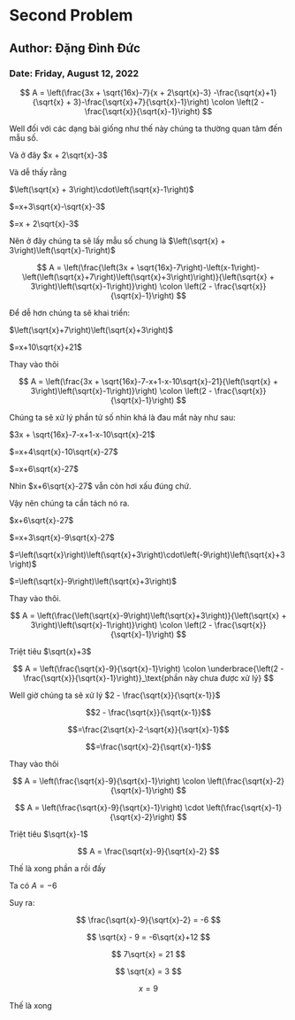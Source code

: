 # Second Problem

## Author: Đặng Đình Đức

### Date: Friday, August 12, 2022

$$ A = \left(\frac{3x + \sqrt{16x}-7}{x + 2\sqrt{x}-3} -\frac{\sqrt{x}+1}{\sqrt{x} + 3}-\frac{\sqrt{x}+7}{\sqrt{x}-1}\right) \colon \left(2 - \frac{\sqrt{x}}{\sqrt{x}-1}\right)  $$

Well đối với các dạng bài giống như thế này chúng ta thường quan tâm đến mẫu số.

Và ở đây $x + 2\sqrt{x}-3$

Và dễ thấy rằng

$\left(\sqrt{x} + 3\right)\cdot\left(\sqrt{x}-1\right)$

$=x+3\sqrt{x}-\sqrt{x}-3$

$=x + 2\sqrt{x}-3$

Nên ở đây chúng ta sẽ lấy mẫu số chung là $\left(\sqrt{x} + 3\right)\left(\sqrt{x}-1\right)$

$$ A = \left(\frac{\left(3x + \sqrt{16x}-7\right)-\left(x-1\right)-\left(\left(\sqrt{x}+7\right)\left(\sqrt{x}+3\right)\right)}{\left(\sqrt{x} + 3\right)\left(\sqrt{x}-1\right)}\right) \colon \left(2 - \frac{\sqrt{x}}{\sqrt{x}-1}\right)  $$

Để dễ hơn chúng ta sẽ khai triển:

$\left(\sqrt{x}+7\right)\left(\sqrt{x}+3\right)$

$=x+10\sqrt{x}+21$

Thay vào thôi

$$ A = \left(\frac{3x + \sqrt{16x}-7-x+1-x-10\sqrt{x}-21}{\left(\sqrt{x} + 3\right)\left(\sqrt{x}-1\right)}\right) \colon \left(2 - \frac{\sqrt{x}}{\sqrt{x}-1}\right)  $$

Chúng ta sẽ xử lý phần tử số nhìn khá là đau mắt này như sau:

$3x + \sqrt{16x}-7-x+1-x-10\sqrt{x}-21$

$=x+4\sqrt{x}-10\sqrt{x}-27$

$=x+6\sqrt{x}-27$

Nhìn $x+6\sqrt{x}-27$ vẫn còn hơi xấu đúng chứ.

Vậy nên chúng ta cần tách nó ra.

$x+6\sqrt{x}-27$

$=x+3\sqrt{x}-9\sqrt{x}-27$

$=\left(\sqrt{x}\right)\left(\sqrt{x}+3\right)\cdot\left(-9\right)\left(\sqrt{x}+3\right)$

$=\left(\sqrt{x}-9\right)\left(\sqrt{x}+3\right)$

Thay vào thôi.

$$ A = \left(\frac{\left(\sqrt{x}-9\right)\left(\sqrt{x}+3\right)}{\left(\sqrt{x} + 3\right)\left(\sqrt{x}-1\right)}\right) \colon \left(2 - \frac{\sqrt{x}}{\sqrt{x}-1}\right)  $$

Triệt tiêu $\sqrt{x}+3$

$$ A = \left(\frac{\sqrt{x}-9}{\sqrt{x}-1}\right) \colon \underbrace{\left(2 - \frac{\sqrt{x}}{\sqrt{x}-1}\right)}_\text{phần này chưa được xử lý}  $$

Well giờ chúng ta sẽ xử lý $2 - \frac{\sqrt{x}}{\sqrt{x-1}}$

$$2 - \frac{\sqrt{x}}{\sqrt{x-1}}$$

$$=\frac{2\sqrt{x}-2-\sqrt{x}}{\sqrt{x}-1}$$

$$=\frac{\sqrt{x}-2}{\sqrt{x}-1}$$

Thay vào thôi

$$ A = \left(\frac{\sqrt{x}-9}{\sqrt{x}-1}\right) \colon \left(\frac{\sqrt{x}-2}{\sqrt{x}-1}\right)  $$

$$ A = \left(\frac{\sqrt{x}-9}{\sqrt{x}-1}\right) \cdot \left(\frac{\sqrt{x}-1}{\sqrt{x}-2}\right)  $$

Triệt tiêu $\sqrt{x}-1$

$$ A = \frac{\sqrt{x}-9}{\sqrt{x}-2}  $$

Thế là xong phần a rồi đấy

Ta có $A=-6$

Suy ra:

$$ \frac{\sqrt{x}-9}{\sqrt{x}-2} = -6 $$

$$ \sqrt{x} - 9 = -6\sqrt{x}+12 $$

$$ 7\sqrt{x} = 21 $$

$$ \sqrt{x} = 3 $$

$$ x = 9 $$

Thế là xong
